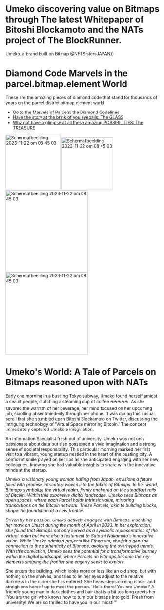 # Umeko discovering value on Bitmaps through The latest Whitepaper of Bitoshi Blockamoto and the NATs project of The BlockRunner.
Umeko, a brand built on Bitmap @NFTSistersJAPAN})

# Diamond Code Marvels in the parcel.bitmap.element World
These are the amazing pieces of diamond code that stand for thousands of years on the parcel.district.bitmap.element world.
- [Go to the Marvels of Parcels: the Diamond Codelines](/docs/codebase.md)
- [Have the story at the brink of you eyeballs: The GLASS](/docs/story.md)
- [Why not have a glimpse at all these amazing POSSIBILITIES: The TREASURE](/docs/usecases.md)

<img width="179" alt="Scherm­afbeelding 2023-11-22 om 08 45 03" src="https://github.com/wiard/Umeko/assets/900114/a58a5366-27ce-43c3-9054-a1f14505afe4">
<img width="169" alt="Scherm­afbeelding 2023-11-22 om 08 45 03" src="https://github.com/wiard/Umeko/assets/900114/b30821ae-e5ce-4f7e-ba36-2177765e30e5">
<img width="269" alt="Scherm­afbeelding 2023-11-22 om 08 45 03" src="https://github.com/wiard/Umeko/assets/900114/52a00917-3acf-4ab1-ae51-26cd8b4018ab">
<img width="269" alt="Scherm­afbeelding 2023-11-22 om 08 45 03" src="https://github.com/wiard/Umeko/assets/900114/13e99b26-0ecc-4251-9482-0251fc4fbf0b">


# Umeko's World: A Tale of Parcels on Bitmaps reasoned upon with NATs


Early one morning in a bustling Tokyo subway, Umeko found herself amidst a sea of people, clutching a steaming cup of coffee ☕️☕️☕️☕️☕️. As she savored the warmth of her beverage, her mind focused on her upcoming job, scrolling absentmindedly through her phone. It was during this casual scroll that she stumbled upon Bitoshi Blockamoto on Twitter, discussing the intriguing technology of 'Virtual Space mirroring Bitcoin.' The concept immediately captured Umeko's imagination.

An Information Specialist fresh out of university, Umeko was not only passionate about data but also possessed a vivid imagination and a strong sense of societal responsibility. This particular morning marked her first visit to a vibrant, young startup nestled in the heart of the bustling city. A confident smile played on her lips as she anticipated engaging with her new colleagues, knowing she had valuable insights to share with the innovative minds at the startup.

*Umeko, a visionary young woman hailing from Japan, envisions a future filled with promise intricately woven into the fabric of Bitmaps. In her world, Bitmaps symbolize the virtual realm, firmly anchored on the steadfast rails of Bitcoin. Within this expansive digital landscape, Umeko sees Bitmaps as open spaces, where each Parcel holds intrinsic value, mirroring transactions on the Bitcoin network. These Parcels, akin to building blocks, shape the foundation of a new frontier.*

*Driven by her passion, Umeko actively engaged with Bitmaps, inscribing her mark on Unisat during the month of April in 2023. In her exploration, she found that Bitmaps not only served as a symbolic representation of the virtual realm but were also a testament to Satoshi Nakamoto's innovative vision. While Umeko admired projects like Ethereum, she felt a genuine connection to the authenticity of Bitmaps, avoiding the overhyped trends. With this conviction, Umeko sees the potential for a transformative journey within the digital landscape, where Parcels on Bitmaps become the key elements shaping the frontier she eagerly seeks to explore.*


She enters the building, which looks more or less like an old shop, but with nothing on the shelves, and tries to let her eyes adjust to the relative darkness in the room she has entered. She hears steps coming closer and straightens herself up to meet the person. 'Hello there! You are Umeko!' A friendly young man in dark clothes and hair that is a bit too long greets her. 'You are the girl who knows how to turn our bitmaps into gold! Fresh from university! We are so thrilled to have you in our midst!'"




